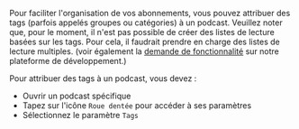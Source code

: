 Pour faciliter l'organisation de vos abonnements, vous pouvez attribuer des tags (parfois appelés groupes ou catégories) à un podcast. Veuillez noter que, pour le moment, il n'est pas possible de créer des listes de lecture basées sur les tags. Pour cela, il faudrait prendre en charge des listes de lecture multiples. (voir également la [demande de fonctionnalité](https://github.com/AntennaPod/AntennaPod/issues/2648) sur notre plateforme de développement.)

Pour attribuer des tags à un podcast, vous devez :

- Ouvrir un podcast spécifique
- Tapez sur l'icône `Roue dentée` pour accéder à ses paramètres
- Sélectionnez le paramètre `Tags`
